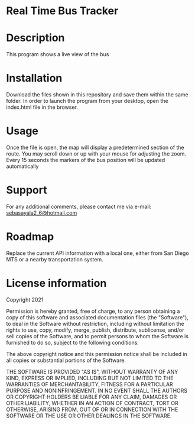 # Real Time Bus Tracker

# Description
This program shows a live view of the bus

# Installation
Download the files shown in this repository and save them within the same folder. In order to launch the program from your
desktop, open the index.html file in the browser.

# Usage
Once the file is open, the map will display a predetermined section of the route. You may scroll down or up with your
mouse for adjusting the zoom. Every 15 seconds the markers of the bus position will be updated automatically
# Support
For any additional comments, please contact me via e-mail: sebasayala2_6@hotmail.com

# Roadmap
Replace the current API information with a local one, either from San Diego MTS or a nearby transportation system.

# License information

Copyright 2021

Permission is hereby granted, free of charge, to any person obtaining a copy of this software 
and associated documentation files (the "Software"), to deal in the Software without restriction, 
including without limitation the rights to use, copy, modify, merge, publish, distribute, sublicense, 
and/or sell copies of the Software, and to permit persons to whom the Software is furnished to do so, 
subject to the following conditions:

The above copyright notice and this permission notice shall be included in all copies or substantial 
portions of the Software.

THE SOFTWARE IS PROVIDED "AS IS", WITHOUT WARRANTY OF ANY KIND, EXPRESS OR IMPLIED, INCLUDING BUT NOT 
LIMITED TO THE WARRANTIES OF MERCHANTABILITY, FITNESS FOR A PARTICULAR PURPOSE AND NONINFRINGEMENT. 
IN NO EVENT SHALL THE AUTHORS OR COPYRIGHT HOLDERS BE LIABLE FOR ANY CLAIM, DAMAGES OR OTHER LIABILITY,
 WHETHER IN AN ACTION OF CONTRACT, TORT OR OTHERWISE, ARISING FROM, OUT OF OR IN CONNECTION WITH THE 
SOFTWARE OR THE USE OR OTHER DEALINGS IN THE SOFTWARE.